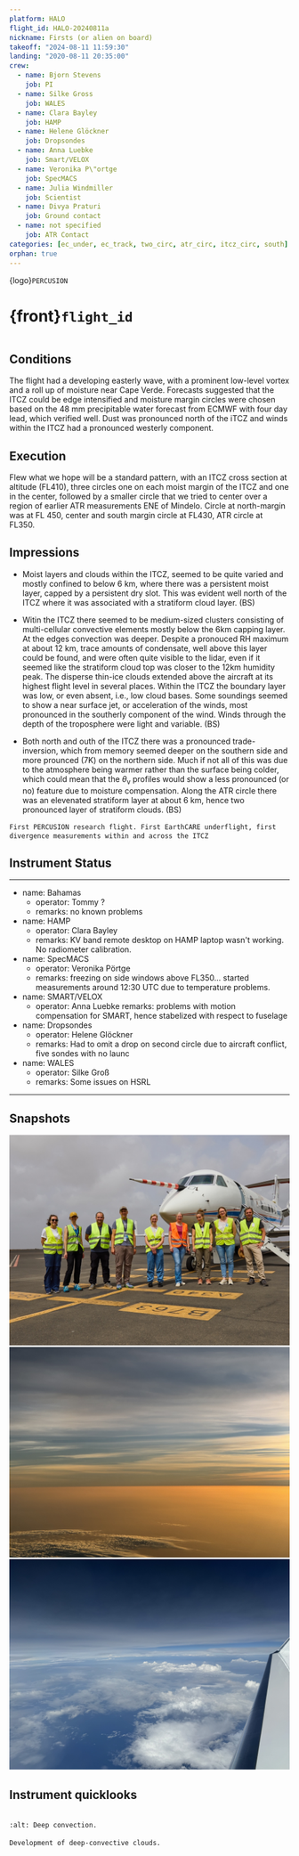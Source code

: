 ```yaml
---
platform: HALO
flight_id: HALO-20240811a
nickname: Firsts (or alien on board)
takeoff: "2024-08-11 11:59:30"
landing: "2020-08-11 20:35:00"
crew:
  - name: Bjorn Stevens
    job: PI
  - name: Silke Gross
    job: WALES
  - name: Clara Bayley
    job: HAMP
  - name: Helene Glöckner
    job: Dropsondes
  - name: Anna Luebke
    job: Smart/VELOX
  - name: Veronika P\"ortge
    job: SpecMACS
  - name: Julia Windmiller
    job: Scientist
  - name: Divya Praturi
    job: Ground contact
  - name: not specified
    job: ATR Contact
categories: [ec_under, ec_track, two_circ, atr_circ, itcz_circ, south]
orphan: true
---
```


{logo}`PERCUSION`

# {front}`flight_id`

```{badges}
```

## Conditions

The flight had a developing easterly wave, with a prominent low-level vortex and a roll up of moisture near Cape Verde.  Forecasts suggested that the ITCZ could be edge intensified and moisture margin circles were chosen based on the 48 mm precipitable water forecast from ECMWF with four day lead, which verified well.  Dust was pronounced north of the iTCZ and winds within the ITCZ had a pronounced westerly component.   

## Execution

Flew what we hope will be a standard pattern, with an ITCZ cross section at altitude (FL410), three circles one on each moist margin of the ITCZ and one in the center, followed by a smaller circle that we tried to center over a region of earlier ATR measurements ENE of Mindelo.   Circle at north-margin was at FL 450, center and south margin circle at FL430, ATR circle at FL350.

## Impressions

- Moist layers and clouds within the ITCZ, seemed to be quite varied and mostly confined to below 6 km, where there was a persistent moist layer, capped by a persistent dry slot.  This was evident well north of the ITCZ where it was associated with a stratiform cloud layer. (BS)

- Witin the ITCZ there seemed to be medium-sized clusters consisting of multi-cellular convective elements mostly below the 6km capping layer.  At the edges convection was deeper.  Despite a pronouced RH maximum at about 12 km, trace amounts of condensate, well above this layer could be found, and were often quite visible to the lidar, even if it seemed like the stratiform cloud top was closer to the 12km humidity peak.  The disperse thin-ice clouds extended above the aircraft at its highest flight level in several places.  Within the ITCZ the boundary layer was low, or even absent, i.e., low cloud bases.  Some soundings seemed to show a near surface jet, or acceleration of the winds, most pronounced in the southerly component of the wind.  Winds through the depth of the troposphere were light and variable. (BS)

- Both north and outh of the ITCZ there was a pronounced trade-inversion, which from memory seemed deeper on the southern side and more prounced (7K) on the northern side.  Much if not all of this was due to the atmosphere being warmer rather than the surface being colder, which could mean that the $\theta_\mathrm{v}$ profiles would show a less pronounced (or no) feature due to moisture compensation. Along the ATR circle there was an elevenated stratiform layer at about 6 km, hence two pronounced layer of stratiform clouds. (BS)

```{note}
First PERCUSION research flight. First EarthCARE underflight, first divergence measurements within and across the ITCZ
```

## Instrument Status

----
  - name: Bahamas
    - operator: Tommy ? 
    - remarks: no known problems
  - name: HAMP 
    - operator: Clara Bayley 
    - remarks: KV band remote desktop on HAMP laptop wasn't working.  No radiometer calibration.
  - name: SpecMACS 
    - operator: Veronika Pörtge
    - remarks: freezing on side windows above FL350... started measurements around 12:30 UTC due to temperature problems.
  - name: SMART/VELOX 
    - operator: Anna Luebke
    remarks: problems with motion compensation for SMART, hence stabelized with respect to fuselage
  - name: Dropsondes 
    - operator: Helene Glöckner 
    - remarks: Had to omit a drop on second circle due to aircraft conflict, five sondes with no launc
  - name: WALES 
    - operator: Silke Groß
    - remarks: Some issues on HSRL
----

## Snapshots

![HALO-20240811a Scientific Crew](../figures/crew.jpeg)
![HALO-20240811a Dust](../figures/dust.jpeg)
![HALO-20240811a Clusters](../figures/clusters.jpeg)

## Instrument quicklooks

```{figure}

:alt: Deep convection.

Development of deep-convective clouds.
```


